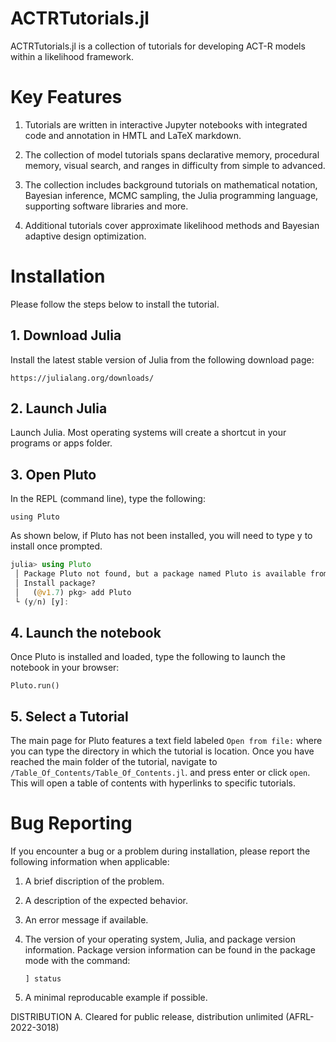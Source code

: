 # ACTRTutorials.jl

ACTRTutorials.jl is a collection of tutorials for developing ACT-R models within a likelihood framework.  

# Key Features

1. Tutorials are written in interactive Jupyter notebooks with integrated code and annotation in HMTL and LaTeX markdown. 

2. The collection of model tutorials spans declarative memory, procedural memory, visual search, and ranges in difficulty from simple to advanced. 

3. The collection includes background tutorials on mathematical notation, Bayesian inference, MCMC sampling, the Julia programming language, supporting software libraries and more.

4. Additional tutorials cover approximate likelihood methods and Bayesian adaptive design optimization.

# Installation

Please follow the steps below to install the tutorial.

## 1. Download Julia

Install the latest stable version of Julia from the following download page:

    https://julialang.org/downloads/

## 2. Launch Julia

Launch Julia. Most operating systems will create a shortcut in your programs or apps folder.

## 3. Open Pluto

In the REPL (command line), type the following:

    using Pluto

As shown below, if Pluto has not been installed, you will need to type y to install once prompted.

```julia
julia> using Pluto
 │ Package Pluto not found, but a package named Pluto is available from a registry. 
 │ Install package?
 │   (@v1.7) pkg> add Pluto 
 └ (y/n) [y]: 
```
## 4. Launch the notebook

Once Pluto is installed and loaded, type the following to launch the notebook in your browser:

    Pluto.run()

## 5. Select a Tutorial

The main page for Pluto features a text field labeled `Open from file:` where you can type the directory in which the tutorial is location. Once you have reached the main folder of the tutorial, navigate to `/Table_Of_Contents/Table_Of_Contents.jl`. and press enter or click `open`. This will open a table of contents with hyperlinks to specific tutorials.

 # Bug Reporting

If you encounter a bug or a problem during installation, please report the following information when applicable:

1. A brief discription of the problem.
2. A description of the expected behavior.
3. An error message if available.
4. The version of your operating system, Julia, and package version information.
Package version information can be found in the package mode with the command: 
     
     `] status`
     
5. A minimal reproducable example if possible.

DISTRIBUTION A. Cleared for public release, distribution unlimited
(AFRL-2022-3018)